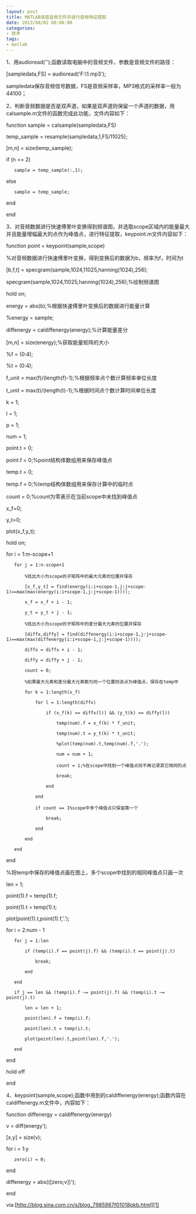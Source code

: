 ```yaml
---
layout: post
title: MATLAB读取音频文件并进行音频特征提取
date: 2013/08/02 00:08:00
categories: 
- 技术
tags: 
- matlab
---
```


1、用audioread('');函数读取电脑中的音频文件，参数是音频文件的路径：

   [sampledata,FS] = audioread('F:\1.mp3');

sampledata保存音频信号数据，FS是音频采样率，MP3格式的采样率一般为44100；

2、判断音频数据是否是双声道，如果是双声道则保留一个声道的数据，用calsample.m文件的函数完成此功能，文件内容如下：

   function sample = calsample(sampledata,FS)

   temp_sample = resample(sampledata,1,FS/11025);

   [m,n] = size(temp_sample);

   if (n == 2)

       sample = temp_sample(:,1);

   else

       sample = temp_sample;

   end

   end

3、对音频数据进行快速傅里叶变换得到频谱图，并选取scope区域内的能量最大并且能量增幅最大的点作为峰值点，进行特征提取，keypoint.m文件内容如下：

   function point = keypoint(sample,scope)

   %对音频数据进行快速傅里叶变换，得到变换后的数据为b，频率为f，时间为t

   [b,f,t] = specgram(sample,1024,11025,hanning(1024),256);

   specgram(sample,1024,11025,hanning(1024),256);%绘制频谱图

   hold on;

   energy = abs(b);%根据快速傅里叶变换后的数据进行能量计算

   %energy = sample;

   diffenergy = caldiffenergy(energy);%计算能量差分

   [m,n] = size(energy);%获取能量矩阵的大小

   %f = (0:4);

   %t = (0:4);

   f_unit = max(f)/(length(f)-1);%根据频率点个数计算频率单位长度

   t_unit = max(t)/(length(t)-1);%根据时间点个数计算时间单位长度

   k = 1;

   l = 1;

   p = 1;

   num = 1;

   point.t = 0;

   point.f = 0;%point结构体数组用来保存峰值点

   temp.t = 0;

   temp.f = 0;%temp结构体数组用来保存计算中的临时点

   count = 0;%count为零表示在当前scope中未找到峰值点

   x_f=0;

   y_t=0;

   plot(x_f,y_t);

   hold on;

   for i = 1:m-scope+1

       for j = 1:n-scope+1

           %找出大小为scope的子矩阵中的最大元素的位置并保存

           [x_f,y_t] = find(energy(i:i+scope-1,j:j+scope-1)==max(max(energy(i:i+scope-1,j:j+scope-1))));

           x_f = x_f + i - 1;

           y_t = y_t + j - 1;

           %找出大小为scope的子矩阵中的差分最大元素的位置并保存

           [diffx,diffy] = find(diffenergy(i:i+scope-1,j:j+scope-1)==max(max(diffenergy(i:i+scope-1,j:j+scope-1))));

           diffx = diffx + i - 1;

           diffy = diffy + j - 1;

           count = 0;

           %如果最大元素和差分最大元素都为同一个位置则该点为峰值点，保存在temp中

           for k = 1:length(x_f)

               for l = 1:length(diffx)

                   if (x_f(k) == diffx(l)) && (y_t(k) == diffy(l))

                       temp(num).f = x_f(k) * f_unit;

                       temp(num).t = y_t(k) * t_unit;

                       %plot(temp(num).t,temp(num).f,'.');

                       num = num + 1;

                       count = 1;%在scope中找到一个峰值点则不再记录其它相同的点

                       break;

                   end

               end

               if count == 1%scope中多个峰值点只保留第一个

                   break;

               end

           end

       end

   end

   %将temp中保存的峰值点画在图上，多个scope中找到的相同峰值点只画一次

   len = 1;

   point(1).f = temp(1).f;

   point(1).t = temp(1).t;

   plot(point(1).t,point(1).f,'.');

   for i = 2:num - 1

       for j = 1:len

           if (temp(i).f == point(j).f) && (temp(i).t == point(j).t)

               break;

           end

       end

       if j == len && (temp(i).f ~= point(j).f) && (temp(i).t ~= point(j).t)

           len = len + 1;

           point(len).f = temp(i).f;

           point(len).t = temp(i).t;

           plot(point(len).t,point(len).f,'.');

       end

   end

   hold off

   end

4、keypoint(sample,scope);函数中用到的caldiffenergy(energy);函数内容在caldiffenergy.m文件中，内容如下：

   function diffenergy = caldiffenergy(energy)

   v = diff(energy');

   [x,y] = size(v);

   for i = 1:y

       zero(i) = 0;

   end

   diffenergy = abs(([zero;v])');

   end

via:[http://blog.sina.com.cn/s/blog_7985987f01018pkb.html][1]

 [1]: http://blog.sina.com.cn/s/blog_7985987f01018pkb.html
